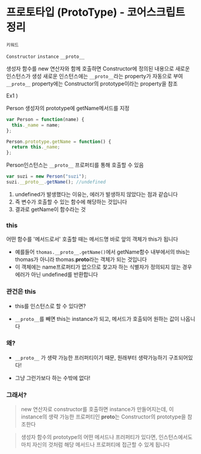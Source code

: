 # 프로토타입 (ProtoType) - 코어스크립트 정리

`키워드`

`Constructor`
`instance`
`__proto__`

생성자 함수를 new 연산자와 함께 호출하면
Constructor에 정의된 내용으로 새로운 인스턴스가 생성
새로운 인스턴스에는 `__proto__`라는 property가 자동으로 부여
`__proto__` property에는 Constructor의 prototype이라는 property을 참조

Ex1 )

Person 생성자의 prototype에 getName메서드를 지정

```js
var Person = function(name) {
  this._name = name;
};

Person.prototype.getName = function() {
  return this._name;
};
```

Person인스턴스는 `__proto__` 프로퍼티를 통해 호출할 수 있음

```js
var suzi = new Person("suzi");
suzi.__proto__.getName(); //undefined
```

1. undefined가 발생했다는 이유는, 에러가 발생하지 않았다는 점과 같습니다
2. 즉 변수가 호출할 수 있는 함수에 해당하는 것입니다
3. 결과로 getName이 함수라는 것

### this

어떤 함수를 '메서드로서' 호출할 때는 메서드명 바로 앞의 객체가 this가 됩니다

- 예를들어 `thomas.__proto__.getName()`에서 getName함수 내부에서의 this는 thomas가 아니라 thomas.**proto**라는 객체가 되는 것입니다
- 이 객체에는 name프로퍼티가 없으므로 찾고자 하는 식별자가 정의되지 않는 경우 에러가 아닌 undefined를 반환합니다

### 관건은 this

- this를 인스턴스로 할 수 있다면?

- `__proto__`를 빼면 this는 instance가 되고, 메서드가 호출되어 원하는 값이 나옵니다

### 왜?

- `__proto__` 가 생략 가능한 프러퍼티이기 때문, 원래부터 생략가능하기 구조되어있다!

- 그냥 그런가보다 하는 수밖에 없다!

### 그래서?

> new 연산자로 constructor를 호출하면 instance가 만들어지는데, 이 instance의 생략 가능한 프로퍼티인 **proto**는 Constructor의 prototype을 참조한다

> 생성자 함수의 prototype의 어떤 메서드나 프러퍼티가 있다면, 인스턴스에서도 마치 자신의 것처럼 해당 메서드나 프로퍼티에 접근할 수 있게 됩니다
